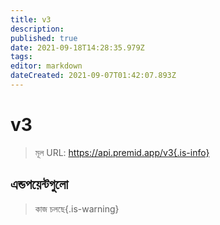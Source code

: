 ```yaml
---
title: v3
description: 
published: true
date: 2021-09-18T14:28:35.979Z
tags: 
editor: markdown
dateCreated: 2021-09-07T01:42:07.893Z
---
```


# v3

> মূল URL: https://api.premid.app/v3{.is-info}


## এন্ডপয়েন্টগুলো
> কাজ চলছে{.is-warning}